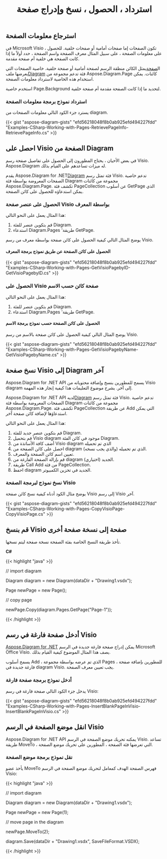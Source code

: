﻿---
title: استرداد ، الحصول ، نسخ وإدراج صفحة
type: docs
weight: 10
url: /ar/net/retrieve-get-copy-and-insert-a-page/
description: يشرح هذا القسم كيفية إدراج صفحة أو نسخها أو الحصول على معلومات الصفحة باستخدام Aspose.Diagram.
---
## **استرجاع معلومات الصفحة**
في Microsoft Visio ، تكون الصفحات إما صفحات أمامية أو صفحات خلفية. للحصول على معلومات الصفحة ، على سبيل المثال معرف الصفحة واسم الصفحة ، حدد أولاً ما إذا كانت الصفحة هي خلفية أم صفحة مقدمة.

 ال[صفحة](http://www.aspose.com/api/net/diagram/aspose.diagram/page)يمثل الكائن منطقة الرسم لصفحة أمامية أو صفحة خلفية. خاصية الصفحات التي يعرضها ملف[Diagram](http://www.aspose.com/api/net/diagram/aspose.diagram/diagram) فئة تدعم مجموعة من Aspose.Diagram.Page كائنات. يمكن استخدام هذه الخاصية لاسترداد معلومات الصفحة.

استخدم خاصية Page.Background لتحديد ما إذا كانت الصفحة مقدمة أم صفحة خلفية.
### **استرداد نموذج برمجة معلومات الصفحة**
يسترد جزء الكود التالي معلومات الصفحات من diagram.

{{< gist "aspose-diagram-gists" "efd56218048f8b0ab925efd494227fdd" "Examples-CSharp-Working-with-Pages-RetrievePageInfo-RetrievePageInfo.cs" >}}
## **احصل على Visio الصفحة من Diagram**
في بعض الأحيان ، يحتاج المطورون إلى الحصول على تفاصيل صفحة رسم Visio. Aspose.Diagram له ميزات تساعدهم على القيام بذلك.

 يقدم Aspose.Diagram for .NET[Diagram](http://www.aspose.com/api/net/diagram/aspose.diagram/diagram) فئة تمثل رسم Visio. تدعم خاصية الصفحات المعروضة بواسطة فئة Diagram مجموعة من كائنات Aspose.Diagram.Page. تكشف فئة PageCollection عن أسلوب GetPage الذي يمكن استدعاؤه للحصول على كائن الصفحة.
### **الحصول على عنصر صفحة Visio بواسطة المعرف**
هذا المثال يعمل على النحو التالي:

1. قم بتكوين عنصر للفئة Diagram.
1. استدعاء Diagram.Pages 'طريقة GetPage.

يوضح المثال التالي كيفية الحصول على كائن صفحة بواسطة معرف من رسم Visio.
#### **الحصول على كائن الصفحة عن طريق نموذج برمجة المعرف**
{{< gist "aspose-diagram-gists" "efd56218048f8b0ab925efd494227fdd" "Examples-CSharp-Working-with-Pages-GetVisioPagebyID-GetVisioPagebyID.cs" >}}
### **الحصول على Visio صفحة كائن حسب الاسم**
هذا المثال يعمل على النحو التالي:

1. قم بتكوين عنصر للفئة Diagram.
1. استدعاء Diagram.Pages 'طريقة GetPage.
#### **الحصول على كائن الصفحة حسب نموذج برمجة الاسم**
يوضح المثال التالي كيفية الحصول على كائن صفحة بالاسم من رسم Visio.

{{< gist "aspose-diagram-gists" "efd56218048f8b0ab925efd494227fdd" "Examples-CSharp-Working-with-Pages-GetVisioPagebyName-GetVisioPagebyName.cs" >}}
## **نسخ صفحة Visio إلى Diagram آخر**
Aspose.Diagram for .NET API يسمح للمطورين بنسخ وإضافة محتوياته من Visio diagram إلى آخر. يشرح موضوع التعليمات هذا كيفية إنجاز هذه المهمة.

 Aspose.Diagram for .NET API لديه[Diagram](http://www.aspose.com/api/net/diagram/aspose.diagram/diagram) فئة تمثل رسم Visio. تدعم خاصية الصفحات المعروضة بواسطة فئة Diagram مجموعة من كائنات Aspose.Diagram.Page. تكشف فئة PageCollection عن طريقة Add التي يمكن استدعاؤها لإضافة كائن صفحة آخر.

هذا المثال يعمل على النحو التالي:

1. قم بتكوين عنصر جديد للفئة Diagram.
1. قم بتحميل Visio diagram موجود في كائن الفئة Diagram.
1. أضف كافة الأساتذة من Visio diagram الذي تم تحميله
1. احصل على كائن الصفحة من diagram الذي تم تحميله (والذي يجب نسخه).
1. تعيين اسم كائن الصفحة والمعرف.
1. قم بإزالة الصفحة الفارغة من diagram الجديد (اختياري).
1. طريقة Call Add من فئة PageCollection.
1. احفظ diagram الجديد في تخزين الكمبيوتر.
### **نسخ نموذج لبرمجة الصفحة Visio**
يوضح مثال الكود أدناه كيفية نسخ كائن صفحة Visio إلى رسم Visio آخر.

{{< gist "aspose-diagram-gists" "efd56218048f8b0ab925efd494227fdd" "Examples-CSharp-Working-with-Pages-CopyVisioPage-CopyVisioPage.cs" >}}
## **قم بنسخ Visio صفحة إلى نسخة صفحة أخرى**
تأخذ طريقة النسخ الخاصة بفئة الصفحة نسخة صفحة ليتم نسخها.

**C#**

{{< highlight "java" >}}

 // import diagram

Diagram diagram = new Diagram(dataDir + "Drawing1.vsdx");

Page newPage = new Page();

// copy page

newPage.Copy(diagram.Pages.GetPage("Page-1"));

{{< /highlight >}}
## **أدخل صفحة فارغة في رسم Visio**
[Aspose.Diagram for .NET](http://www.aspose.com/.net/diagram-component.aspx) يمكن إدراج صفحة فارغة جديدة في الرسم Microsoft Office Visio. يصف هذا المثال الموضوع كيفية القيام بذلك.

يسمح أسلوب Add ، الذي تم عرضه بواسطة مجموعة Pages ، للمطورين بإضافة صفحة فارغة جديدة في diagram Visio. يجب تعيين معرف الصفحة.
### **أدخل نموذج برمجة صفحة فارغة**
يدخل جزء الكود التالي صفحة فارغة في رسم Visio:

{{< gist "aspose-diagram-gists" "efd56218048f8b0ab925efd494227fdd" "Examples-CSharp-Working-with-Pages-InsertBlankPageInVisio-InsertBlankPageInVisio.cs" >}}
## **انقل موضع الصفحة في الرسم Visio**
Aspose.Diagram for .NET API يمكنه تحريك موضع الصفحة في الرسم Visio. تساعد طريقة MoveTo ، التي تعرضها فئة الصفحة ، المطورين على تحريك موضع الصفحة.
### **نقل نموذج برمجة موضع الصفحة**
يأخذ عضو MoveTo فهرس الصفحة الهدف كمعامل لتحريك موضع الصفحة في الرسم Visio:

{{< highlight "java" >}}

 // import diagram

Diagram diagram = new Diagram(dataDir + "Drawing1.vsdx");

Page newPage = new Page(1);

// move page in the diagram

newPage.MoveTo(2);

diagram.Save(dataDir + "Drawing1.vsdx", SaveFileFormat.VSDX);

{{< /highlight >}}
